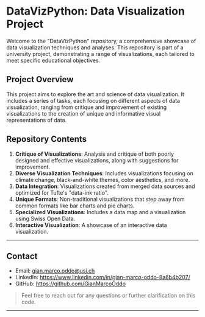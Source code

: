 # DataVizPython: Data Visualization Project

Welcome to the "DataVizPython" repository, a comprehensive showcase of data visualization techniques and analyses. This repository is part of a university project, demonstrating a range of visualizations, each tailored to meet specific educational objectives.

## Project Overview

This project aims to explore the art and science of data visualization. It includes a series of tasks, each focusing on different aspects of data visualization, ranging from critique and improvement of existing visualizations to the creation of unique and informative visual representations of data.

## Repository Contents

1. **Critique of Visualizations**: Analysis and critique of both poorly designed and effective visualizations, along with suggestions for improvement.
2. **Diverse Visualization Techniques**: Includes visualizations focusing on climate change, black-and-white themes, color aesthetics, and more.
3. **Data Integration**: Visualizations created from merged data sources and optimized for Tufte's "data-ink ratio".
4. **Unique Formats**: Non-traditional visualizations that step away from common formats like bar charts and pie charts.
5. **Specialized Visualizations**: Includes a data map and a visualization using Swiss Open Data.
6. **Interactive Visualization**: A showcase of an interactive data visualization.

---
## Contact

- Email: gian.marco.oddo@usi.ch
- LinkedIn: https://www.linkedin.com/in/gian-marco-oddo-8a6b4b207/
- GitHub: https://github.com/GianMarcoOddo
> Feel free to reach out for any questions or further clarification on this code.
---
